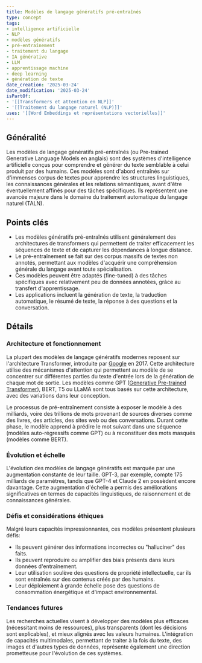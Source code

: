 ```yaml
---
title: Modèles de langage génératifs pré-entraînés
type: concept
tags:
- intelligence artificielle
- NLP
- modèles génératifs
- pré-entraînement
- traitement du langage
- IA générative
- LLM
- apprentissage machine
- deep learning
- génération de texte
date_creation: '2025-03-24'
date_modification: '2025-03-24'
isPartOf:
- '[[Transformers et attention en NLP]]'
- '[[Traitement du langage naturel (NLP)]]'
uses: '[[Word Embeddings et représentations vectorielles]]'
---
```

## Généralité

Les modèles de langage génératifs pré-entraînés (ou Pre-trained Generative Language Models en anglais) sont des systèmes d'intelligence artificielle conçus pour comprendre et générer du texte semblable à celui produit par des humains. Ces modèles sont d'abord entraînés sur d'immenses corpus de textes pour apprendre les structures linguistiques, les connaissances générales et les relations sémantiques, avant d'être éventuellement affinés pour des tâches spécifiques. Ils représentent une avancée majeure dans le domaine du traitement automatique du langage naturel (TALN).

## Points clés

- Les modèles génératifs pré-entraînés utilisent généralement des architectures de transformers qui permettent de traiter efficacement les séquences de texte et de capturer les dépendances à longue distance.
- Le pré-entraînement se fait sur des corpus massifs de textes non annotés, permettant aux modèles d'acquérir une compréhension générale du langage avant toute spécialisation.
- Ces modèles peuvent être adaptés (fine-tuned) à des tâches spécifiques avec relativement peu de données annotées, grâce au transfert d'apprentissage.
- Les applications incluent la génération de texte, la traduction automatique, le résumé de texte, la réponse à des questions et la conversation.

## Détails

### Architecture et fonctionnement

La plupart des modèles de langage génératifs modernes reposent sur l'architecture Transformer, introduite par [Google](https://fr.wikipedia.org/wiki/Google) en 2017. Cette architecture utilise des mécanismes d'attention qui permettent au modèle de se concentrer sur différentes parties du texte d'entrée lors de la génération de chaque mot de sortie. Les modèles comme GPT ([Generative Pre-trained Transformer](https://fr.wikipedia.org/wiki/Generative_Pre-trained_Transformer)), BERT, T5 ou LLaMA sont tous basés sur cette architecture, avec des variations dans leur conception.

Le processus de pré-entraînement consiste à exposer le modèle à des milliards, voire des trillions de mots provenant de sources diverses comme des livres, des articles, des sites web ou des conversations. Durant cette phase, le modèle apprend à prédire le mot suivant dans une séquence (modèles auto-régressifs comme GPT) ou à reconstituer des mots masqués (modèles comme BERT).

### Évolution et échelle

L'évolution des modèles de langage génératifs est marquée par une augmentation constante de leur taille. GPT-3, par exemple, compte 175 milliards de paramètres, tandis que GPT-4 et Claude 2 en possèdent encore davantage. Cette augmentation d'échelle a permis des améliorations significatives en termes de capacités linguistiques, de raisonnement et de connaissances générales.

### Défis et considérations éthiques

Malgré leurs capacités impressionnantes, ces modèles présentent plusieurs défis:

- Ils peuvent générer des informations incorrectes ou "halluciner" des faits.
- Ils peuvent reproduire ou amplifier des biais présents dans leurs données d'entraînement.
- Leur utilisation soulève des questions de propriété intellectuelle, car ils sont entraînés sur des contenus créés par des humains.
- Leur déploiement à grande échelle pose des questions de consommation énergétique et d'impact environnemental.

### Tendances futures

Les recherches actuelles visent à développer des modèles plus efficaces (nécessitant moins de ressources), plus transparents (dont les décisions sont explicables), et mieux alignés avec les valeurs humaines. L'intégration de capacités multimodales, permettant de traiter à la fois du texte, des images et d'autres types de données, représente également une direction prometteuse pour l'évolution de ces systèmes.
